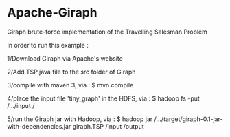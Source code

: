# Apache-Giraph

Giraph brute-force implementation of the Travelling Salesman Problem

In order to run this example :

1/Download Giraph via Apache's website

2/Add TSP.java file to the src folder of Giraph

3/compile with maven 3, via :
$ mvn compile

4/place the input file 'tiny_graph' in the HDFS, via :
$ hadoop fs -put /.../input /

5/run the Giraph jar with Hadoop, via :
$ hadoop jar /.../target/giraph-0.1-jar-with-dependencies.jar giraph.TSP /input /output
